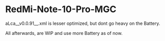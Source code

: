 # RedMi-Note-10-Pro-MGC

aLca__v0.0.91__.xml is lesser optimized, but dont go heavy on the Battery.

All afterwards, are WIP and use more Battery as of now.

